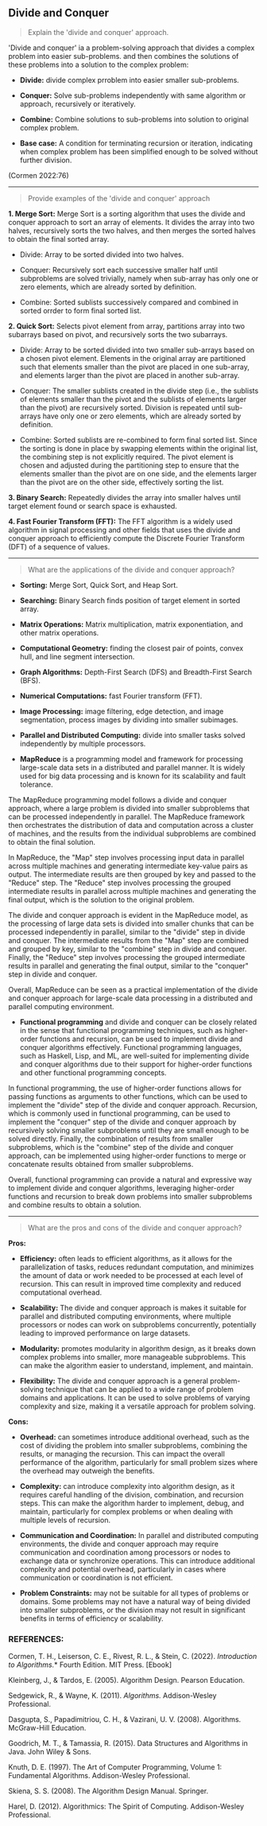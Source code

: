## Divide and Conquer 

> Explain the 'divide and conquer' approach.

'Divide and conquer' ia a problem-solving approach that divides a complex problem into easier sub-problems.
and then combines the solutions of these problems into a solution to the complex problem: 

- **Divide:** divide complex prroblem into easier smaller sub-problems. 

- **Conquer:** Solve sub-problems independently with same algorithm or approach, recursively or iteratively. 

- **Combine:** Combine solutions to sub-problems into solution to original complex problem. 

- **Base case:** A condition for terminating recursion or iteration, indicating when complex problem 
has been simplified enough to be solved without further division.

(Cormen 2022:76)

---
> Provide examples of the 'divide and conquer' approach

**1. Merge Sort:** Merge Sort is a sorting algorithm that uses the divide and conquer approach to sort an array of elements. It divides the array into two halves, recursively sorts the two halves, and then merges the sorted halves to obtain the final sorted array.

- Divide: Array to be sorted divided into two halves.

- Conquer: Recursively sort each successive smaller half until subproblems are solved trivially, namely when sub-array has only one or zero elements, which are already sorted by definition.

- Combine: Sorted sublists successively compared and combined in sorted orrder to form final sorted list.

**2. Quick Sort:** Selects pivot element from array, partitions array into two subarrays based on pivot, and recursively sorts the two subarrays. 

- Divide: Array to be sorted divided into two smaller sub-arrays based on a chosen pivot element. Elements in the original array are partitioned such that elements smaller than the pivot are placed in one sub-array, and elements larger than the pivot are placed in another sub-array. 

- Conquer: The smaller sublists created in the divide step (i.e., the sublists of elements smaller than the pivot and the sublists of elements larger than the pivot) are recursively sorted. Division is repeated until sub-arrays have only one or zero elements, which are already sorted by definition.

- Combine: Sorted sublists are re-combined to form final sorted list. Since the sorting is done in place by swapping elements within the original list, the combining step is not explicitly required. The pivot element is chosen and adjusted during the partitioning step to ensure that the elements smaller than the pivot are on one side, and the elements larger than the pivot are on the other side, effectively sorting the list.

**3. Binary Search:** Repeatedly divides the array into smaller halves until target element found or search space is exhausted.

**4. Fast Fourier Transform (FFT):** The FFT algorithm is a widely used algorithm in signal processing and other fields that uses the divide and conquer approach to efficiently compute the Discrete Fourier Transform (DFT) of a sequence of values.

---
> What are the applications of the divide and conquer approach? 

- **Sorting:** Merge Sort, Quick Sort, and Heap Sort.

- **Searching:** Binary Search finds position of target element in sorted array.

- **Matrix Operations:** Matrix multiplication, matrix exponentiation, and other matrix operations.

- **Computational Geometry:** finding the closest pair of points, convex hull, and line segment intersection.

- **Graph Algorithms:** Depth-First Search (DFS) and Breadth-First Search (BFS).

- **Numerical Computations:** fast Fourier transform (FFT).
 
- **Image Processing:** image filtering, edge detection, and image segmentation, process images by dividing into smaller subimages.

- **Parallel and Distributed Computing:** divide into smaller tasks solved independently by multiple processors.

- **MapReduce** is a programming model and framework for processing large-scale data sets in a distributed and parallel manner. It is widely used for big data processing and is known for its scalability and fault tolerance.

The MapReduce programming model follows a divide and conquer approach, where a large problem is divided into smaller subproblems that can be processed independently in parallel. The MapReduce framework then orchestrates the distribution of data and computation across a cluster of machines, and the results from the individual subproblems are combined to obtain the final solution.

In MapReduce, the "Map" step involves processing input data in parallel across multiple machines and generating intermediate key-value pairs as output. The intermediate results are then grouped by key and passed to the "Reduce" step. The "Reduce" step involves processing the grouped intermediate results in parallel across multiple machines and generating the final output, which is the solution to the original problem.

The divide and conquer approach is evident in the MapReduce model, as the processing of large data sets is divided into smaller chunks that can be processed independently in parallel, similar to the "divide" step in divide and conquer. The intermediate results from the "Map" step are combined and grouped by key, similar to the "combine" step in divide and conquer. Finally, the "Reduce" step involves processing the grouped intermediate results in parallel and generating the final output, similar to the "conquer" step in divide and conquer.

Overall, MapReduce can be seen as a practical implementation of the divide and conquer approach for large-scale data processing in a distributed and parallel computing environment.

- **Functional programming** and divide and conquer can be closely related in the sense that functional programming techniques, such as higher-order functions and recursion, can be used to implement divide and conquer algorithms effectively. Functional programming languages, such as Haskell, Lisp, and ML, are well-suited for implementing divide and conquer algorithms due to their support for higher-order functions and other functional programming concepts.

In functional programming, the use of higher-order functions allows for passing functions as arguments to other functions, which can be used to implement the "divide" step of the divide and conquer approach. Recursion, which is commonly used in functional programming, can be used to implement the "conquer" step of the divide and conquer approach by recursively solving smaller subproblems until they are small enough to be solved directly. Finally, the combination of results from smaller subproblems, which is the "combine" step of the divide and conquer approach, can be implemented using higher-order functions to merge or concatenate results obtained from smaller subproblems.

Overall, functional programming can provide a natural and expressive way to implement divide and conquer algorithms, leveraging higher-order functions and recursion to break down problems into smaller subproblems and combine results to obtain a solution.

---

> What are the pros and cons of the divide and conquer approach?

**Pros:**

- **Efficiency:** often leads to efficient algorithms, as it allows for the parallelization of tasks, reduces redundant computation, and minimizes the amount of data or work needed to be processed at each level of recursion. This can result in improved time complexity and reduced computational overhead.

- **Scalability:** The divide and conquer approach is makes it suitable for parallel and distributed computing environments, where multiple processors or nodes can work on subproblems concurrently, potentially leading to improved performance on large datasets.

- **Modularity:** promotes modularity in algorithm design, as it breaks down complex problems into smaller, more manageable subproblems. This can make the algorithm easier to understand, implement, and maintain.

- **Flexibility:** The divide and conquer approach is a general problem-solving technique that can be applied to a wide range of problem domains and applications. It can be used to solve problems of varying complexity and size, making it a versatile approach for problem solving.

**Cons:**

- **Overhead:** can sometimes introduce additional overhead, such as the cost of dividing the problem into smaller subproblems, combining the results, or managing the recursion. This can impact the overall performance of the algorithm, particularly for small problem sizes where the overhead may outweigh the benefits.

- **Complexity:** can introduce complexity into algorithm design, as it requires careful handling of the division, combination, and recursion steps. This can make the algorithm harder to implement, debug, and maintain, particularly for complex problems or when dealing with multiple levels of recursion.

- **Communication and Coordination:** In parallel and distributed computing environments, the divide and conquer approach may require communication and coordination among processors or nodes to exchange data or synchronize operations. This can introduce additional complexity and potential overhead, particularly in cases where communication or coordination is not efficient.

- **Problem Constraints:** may not be suitable for all types of problems or domains. Some problems may not have a natural way of being divided into smaller subproblems, or the division may not result in significant benefits in terms of efficiency or scalability. 

### REFERENCES: 

Cormen, T. H., Leiserson, C. E., Rivest, R. L., & Stein, C. (2022). *Introduction to Algorithms.** Fourth Edition. MIT Press. [Ebook]

Kleinberg, J., & Tardos, E. (2005). Algorithm Design. Pearson Education.

Sedgewick, R., & Wayne, K. (2011). *Algorithms.* Addison-Wesley Professional.

Dasgupta, S., Papadimitriou, C. H., & Vazirani, U. V. (2008). Algorithms. McGraw-Hill Education.

Goodrich, M. T., & Tamassia, R. (2015). Data Structures and Algorithms in Java. John Wiley & Sons.

Knuth, D. E. (1997). The Art of Computer Programming, Volume 1: Fundamental Algorithms. Addison-Wesley Professional.

Skiena, S. S. (2008). The Algorithm Design Manual. Springer.

Harel, D. (2012). Algorithmics: The Spirit of Computing. Addison-Wesley Professional.






